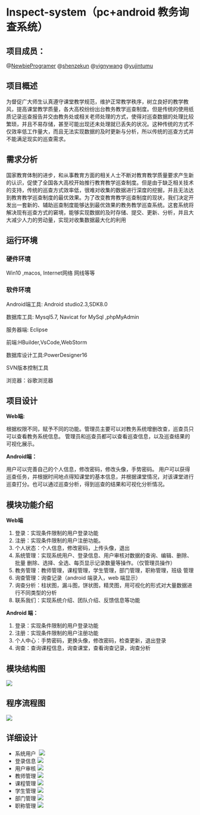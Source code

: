 # Inspect-system（pc+android 教务询查系统）


## 项目成员：

@[NewbieProgramer](https://github.com/NewbieProgramer) @[shenzekun](https://github.com/shenzekun) @[vignywang](https://github.com/vignywang) @[yujintumu](https://github.com/yujintumu)

## 项目概述
为督促广大师生认真遵守课堂教学规范，维护正常教学秩序，树立良好的教学教风，提高课堂教学质量，各大高校纷纷出台教务教学巡查制度。但是传统的使用纸质记录巡查报告并交由教务处或相关老师处理的方式，使得对巡查数据的处理比较繁琐，并且不易存储，甚至可能出现还未处理就已丢失的状况。这种传统的方式不仅效率低工作量大，而且无法实现数据的及时更新与分析，所以传统的巡查方式并不能满足现实的巡查需求。

## 需求分析
国家教育体制的进步，和从事教育方面的相关人士不断对教育教学质量要求产生新的认识，促使了全国各大高校开始推行教育教学巡查制度。但是由于缺乏相关技术的支持，传统的巡查方式效率低，很难对收集的数据进行深度的挖掘，并且无法达到教育教学巡查制度的最优效果。为了改变教育教学巡查制度的现状，我们决定开发出一套新的、辅助巡查制度能够达到最优效果的教务教学巡查系统。这套系统将解决现有巡查方式的窘境，能够实现数据的及时存储、提交、更新、分析，并且大大减少人力的劳动量，实现对收集数据最大化的利用

## 运行环境
### 硬件环境
Win10 ,macos, Internet网络 网线等等
### 软件环境
Android端工具: Android studio2.3,SDK8.0

数据库工具: Mysql5.7, Navicat for MySql ,phpMyAdmin

服务器端: Eclipse

前端:HBuilder,VsCode,WebStorm

数据库设计工具:PowerDesigner16 

SVN版本控制工具

浏览器：谷歌浏览器

## 项目设计

**Web端:**

根据权限不同，赋予不同的功能。管理员主要可以对教务系统增删改查，巡查员只可以查看教务系统信息。
管理员和巡查员都可以查看巡查信息，以及巡查结果的可视化展示。

**Android端：**

用户可以完善自己的个人信息，修改密码，修改头像，手势密码。
用户可以获得巡查任务，并根据时间地点得知课堂的基本信息，并根据课堂情况，对该课堂进行巡查打分。也可以通过巡查分析，得到巡查的结果和可视化分析情况。

## 模块功能介绍

**Web端**

1. 登录：实现条件限制的用户登录功能
2. 注册：实现条件限制的用户注册功能。
3. 个人状态：个人信息，修改密码，上传头像，退出
4. 系统管理：实现系统用户、登录信息、用户审核对数据的查询、编辑、删除、批量	删除、选择、全选、每页显示记录数量等操作。（仅管理员操作）
5. 教务管理：教师管理，课程管理，学生管理，部门管理，职称管理，班级	管理
6. 询查管理：询查记录（android 端录入，web 端显示）
7. 询查分析：柱状图，漏斗图，饼状图，精灵图，用可视化的形式对大量数据进行不同类型的分析
8. 联系我们：实现系统介绍、团队介绍、反馈信息等功能

**Android 端：**
1. 登录：实现条件限制的用户登录功能
2. 注册：实现条件限制的用户注册功能
3. 个人中心：手势密码，更换头像，修改密码，检查更新，退出登录
4. 询查：查询课程信息，询查课堂，查看询查记录，询查分析

## 模块结构图

![](http://om8u46rmb.bkt.clouddn.com/web%20%E8%AF%A2%E6%9F%A5%E7%B3%BB%E7%BB%9F%E6%A8%A1%E5%9D%97%E7%BB%93%E6%9E%84%E5%9B%BE.png)

## 程序流程图
![](http://om8u46rmb.bkt.clouddn.com/%E8%AF%A2%E6%9F%A5%E7%B3%BB%E7%BB%9F%E7%A8%8B%E5%BA%8F%E6%B5%81%E7%A8%8B%E5%9B%BE.png)

## 详细设计
* 系统用户 
![](https://ws2.sinaimg.cn/large/006tNc79ly1fhsv7au5nfj30te0caaam.jpg)
* 登录信息
![](https://ws3.sinaimg.cn/large/006tNc79ly1fhsv7tr4qij30u00cndg9.jpg)
* 用户审核
![](http://om8u46rmb.bkt.clouddn.com/sysuser.png)
* 教师管理
![](https://ws2.sinaimg.cn/large/006tNc79ly1fhsv8gwwb3j30wk0e3gmp.jpg)
* 课程管理
![](https://ws4.sinaimg.cn/large/006tNc79ly1fhsv8u099mj31040af750.jpg)
* 学生管理
![](https://ws3.sinaimg.cn/large/006tNc79ly1fhsv95gvt0j31050d0gmu.jpg)
* 部门管理
![](https://ws2.sinaimg.cn/large/006tNc79ly1fhsv9hrh2hj310t0cn0td.jpg)
* 职称管理
![](https://ws3.sinaimg.cn/large/006tNc79ly1fhsv9ugrmvj30py0elq3e.jpg)

